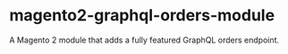 # magento2-graphql-orders-module
A Magento 2 module that adds a fully featured GraphQL orders endpoint.
